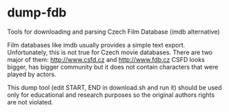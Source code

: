 dump-fdb
========

Tools for downloading and parsing Czech Film Database (imdb alternative)

Film databases like imdb usually provides a simple text export. Unfortunately, this is not
true for Czech movie databases. There are two major of them: http://www.csfd.cz and http://www.fdb.cz
CSFD looks bigger, has bigger community but it does not contain characters that were played by actors.

This dump tool (edit START, END in download.sh and run it) should be used only for educational and
research purposes so the original authors rights are not violated. 
